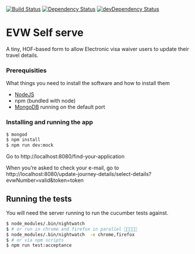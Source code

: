 [![Build Status](https://travis-ci.org/UKHomeOffice/evw-self-serve.svg?branch=master)](https://travis-ci.org/UKHomeOffice/evw-self-serve)
[![Dependency Status](https://david-dm.org/UKHomeOffice/evw-self-serve.svg)](https://david-dm.org/UKHomeOffice/evw-self-serve)
[![devDependency Status](https://david-dm.org/UKHomeOffice/evw-self-serve/dev-status.svg)](https://david-dm.org/UKHomeOffice/evw-self-serve#info=devDependencies)

# EVW Self serve

A tiny, HOF-based form to allow Electronic visa waiver users to update their travel details.

### Prerequisities

What things you need to install the software and how to install them
- [NodeJS](https://nodejs.org/en/)
- npm (bundled with node)
- [MongoDB](https://www.mongodb.com) running on the default port

### Installing and running the app

```bash
$ mongod
$ npm install
$ npm run dev:mock
```

Go to http://localhost:8080/find-your-application

When you’re asked to check your e-mail, go to http://localhost:8080/update-journey-details/select-details?evwNumber=valid&token=token

## Running the tests
You will need the server running to run the cucumber tests against.

```bash
$ node_modules/.bin/nightwatch
$ # or run in chrome and firefox in parallel 🤘🏽😝🤘🏽
$ node_modules/.bin/nightwatch  -e chrome,firefox
$ # or via npm scripts
$ npm run test:acceptance
```
